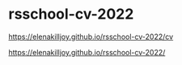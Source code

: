 # rsschool-cv-2022

https://elenakilljoy.github.io/rsschool-cv-2022/cv

https://elenakilljoy.github.io/rsschool-cv-2022/
